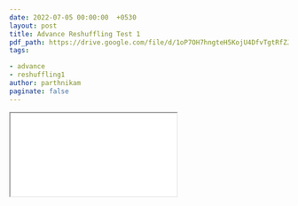 ```yaml
---
date: 2022-07-05 00:00:00  +0530
layout: post
title: Advance Reshuffling Test 1
pdf_path: https://drive.google.com/file/d/1oP7OH7hngteH5KojU4DfvTgtRfZJF-zp/preview?usp=sharing
tags: 

- advance
- reshuffling1
author: parthnikam
paginate: false
---
```


<iframe class="embed-pdf" src="{{ page.pdf_path }}#toolbar=0" seamless="seamless" scrolling="no" style="overflow:hidden"></iframe>
